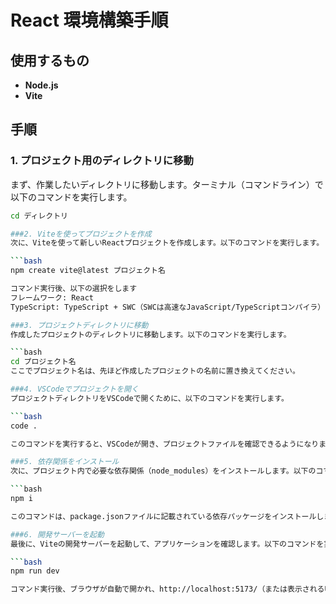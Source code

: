 # React 環境構築手順

## 使用するもの
- **Node.js**
- **Vite**

## 手順

### 1. プロジェクト用のディレクトリに移動
まず、作業したいディレクトリに移動します。ターミナル（コマンドライン）で以下のコマンドを実行します。

```bash
cd ディレクトリ

###2. Viteを使ってプロジェクトを作成
次に、Viteを使って新しいReactプロジェクトを作成します。以下のコマンドを実行します。

```bash
npm create vite@latest プロジェクト名

コマンド実行後、以下の選択をします
フレームワーク: React
TypeScript: TypeScript + SWC（SWCは高速なJavaScript/TypeScriptコンパイラ）

###3. プロジェクトディレクトリに移動
作成したプロジェクトのディレクトリに移動します。以下のコマンドを実行します。

```bash
cd プロジェクト名
ここでプロジェクト名は、先ほど作成したプロジェクトの名前に置き換えてください。

###4. VSCodeでプロジェクトを開く
プロジェクトディレクトリをVSCodeで開くために、以下のコマンドを実行します。

```bash
code .

このコマンドを実行すると、VSCodeが開き、プロジェクトファイルを確認できるようになります。

###5. 依存関係をインストール
次に、プロジェクト内で必要な依存関係（node_modules）をインストールします。以下のコマンドを実行します。

```bash
npm i

このコマンドは、package.jsonファイルに記載されている依存パッケージをインストールします。

###6. 開発サーバーを起動
最後に、Viteの開発サーバーを起動して、アプリケーションを確認します。以下のコマンドを実行します。

```bash
npm run dev

コマンド実行後、ブラウザが自動で開かれ、http://localhost:5173/（または表示されるURL）でReactアプリケーションを確認できます。

